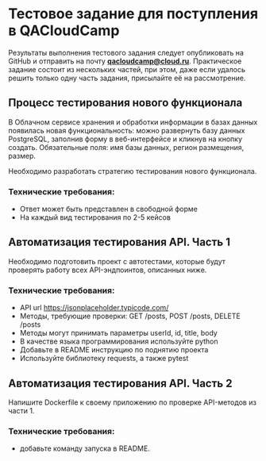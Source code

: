 # Тестовое задание для поступления в QACloudCamp

Результаты выполнения тестового задания следует опубликовать на GitHub и отправить на почту **qacloudcamp@cloud.ru**. 
Практическое задание состоит из нескольких частей, при этом, даже если удалось решить только одну часть задания, присылайте её на рассмотрение.

## Процесс тестирования нового функционала

В Облачном сервисе хранения и обработки информации в базах данных появилась новая функциональность: можно развернуть базу данных PostgreSQL, заполнив форму в веб-интерфейсе и кликнув на кнопку создать. Обязательные поля: имя базы данных, регион размещения, размер.

Необходимо разработать стратегию тестирования нового функционала. 


### Технические требования:
- Ответ может быть представлен в свободной форме 
- На каждый вид тестирования по 2-5 кейсов

## Автоматизация тестирования API. Часть 1

Необходимо подготовить проект с автотестами, которые будут проверять работу всех API-эндпоинтов, описанных ниже.


### Технические требования:

- API url https://jsonplaceholder.typicode.com/
- Методы, требующие проверки:
GET /posts, POST /posts, DELETE /posts
- Методы могут принимать параметры userId, id, title, body
- В качестве языка программирования используйте python
- Добавьте в README инструкцию по поднятию проекта
- Используйте библиотеку requests, а также pytest


## Автоматизация тестирования API. Часть 2

Напишите Dockerfile к своему приложению по проверке API-методов из части 1.

### Технические требования:
- добавьте команду запуска в README.
